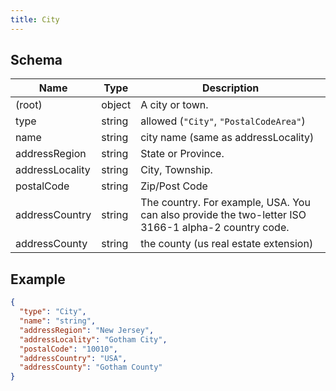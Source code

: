 ```yaml
---
title: City
---
```

## Schema

| Name | Type | Description |
|---|---|---|
| (root) | object | A city or town. |
| type | string | allowed (`"City"`, `"PostalCodeArea"`)  |
| name | string | city name (same as addressLocality) |
| addressRegion | string | State or Province. |
| addressLocality | string | City, Township. |
| postalCode | string | Zip/Post Code |
| addressCountry | string | The country. For example, USA. You can also provide the two-letter ISO 3166-1 alpha-2 country code. |
| addressCounty | string | the county (us real estate extension) |

## Example



```json
{
  "type": "City",
  "name": "string",
  "addressRegion": "New Jersey",
  "addressLocality": "Gotham City",
  "postalCode": "10010",
  "addressCountry": "USA",
  "addressCounty": "Gotham County"
}
```
